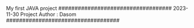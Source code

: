 My first JAVA project
###################################
2023-11-30 Project
Author : Dasom
###################################
